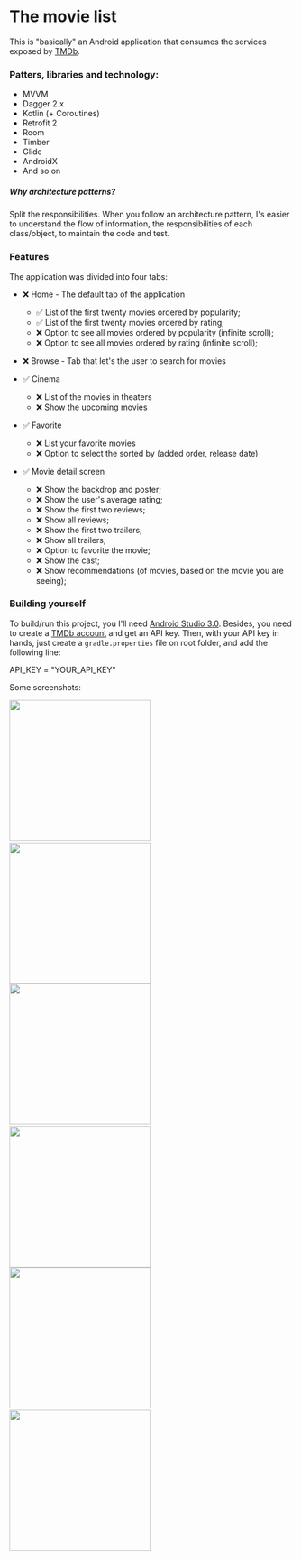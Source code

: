 # The movie list

This is "basically" an Android application that consumes the services exposed by [TMDb](https://www.themoviedb.org).

### Patters, libraries and technology:
  * MVVM
  * Dagger 2.x
  * Kotlin (+ Coroutines)
  * Retrofit 2
  * Room
  * Timber
  * Glide
  * AndroidX
  * And so on

##### Why architecture patterns?
Split the responsibilities. When you follow an architecture pattern,
I's easier to understand the flow of information, the responsibilities of each class/object, to maintain the code and test.


### Features

The application was divided into four tabs:

  * :x: Home - The default tab of the application
    * :white_check_mark: List of the first twenty movies ordered by popularity;
    * :white_check_mark: List of the first twenty movies ordered by rating;
    * :x: Option to see all movies ordered by popularity (infinite scroll);
    * :x: Option to see all movies ordered by rating (infinite scroll);

  * :x: Browse - Tab that let's the user to search for movies

  * :white_check_mark: Cinema
    * :x: List of the movies in theaters
    * :x: Show the upcoming movies

  * :white_check_mark: Favorite
    * :x: List your favorite movies
    * :x: Option to select the sorted by (added order, release date)

 * :white_check_mark: Movie detail screen
   * :x: Show the backdrop and poster;
   * :x: Show the user's average rating;
   * :x: Show the first two reviews;
   * :x: Show all reviews;
   * :x: Show the first two trailers;
   * :x: Show all trailers;
   * :x: Option to favorite the movie;
   * :x: Show the cast;
   * :x: Show recommendations (of movies, based on the movie you are seeing);
   
### Building yourself

To build/run this project, you I'll need [Android Studio 3.0](https://developer.android.com/studio/index.html).
Besides, you need to create a [TMDb account](https://www.themoviedb.org/account/signup) and get an API key.
Then, with your API key in hands, just create a `gradle.properties` file on root folder, and add the following line:

API_KEY = "YOUR_API_KEY"                                              
                                              
   
Some screenshots:

<img src="https://raw.github.com/luanalbineli/popularmovies/master/screenshots/Screenshot_1514071118.png" width="250">&nbsp;&nbsp;&nbsp;&nbsp;&nbsp;&nbsp;<img src="https://raw.github.com/luanalbineli/popularmovies/master/screenshots/Screenshot_1514071175.png" width="250">
\
<img src="https://raw.github.com/luanalbineli/popularmovies/master/screenshots/Screenshot_1514071183.png" width="250">&nbsp;&nbsp;&nbsp;&nbsp;&nbsp;&nbsp;<img src="https://raw.github.com/luanalbineli/popularmovies/master/screenshots/Screenshot_1514083364.png" width="250">
\
<img src="https://raw.github.com/luanalbineli/popularmovies/master/screenshots/Screenshot_1514083379.png" width="250">&nbsp;&nbsp;&nbsp;&nbsp;&nbsp;&nbsp;<img src="https://raw.github.com/luanalbineli/popularmovies/master/screenshots/Screenshot_20180526-234522.png" width="250">
